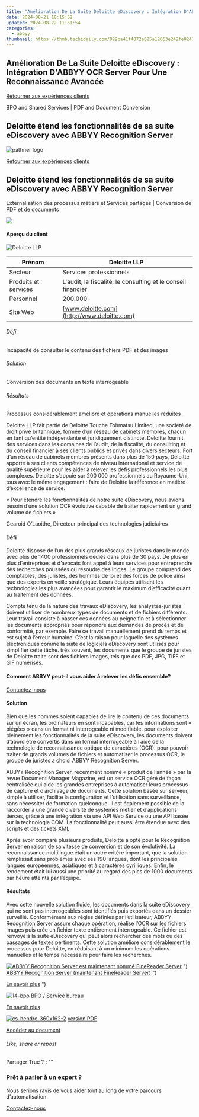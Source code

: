 ```yaml
---
title: "Amélioration De La Suite Deloitte eDiscovery : Intégration D'ABBYY OCR Server Pour Une Reconnaissance Avancée"
date: 2024-08-21 18:15:52
updated: 2024-08-22 11:51:54
categories:
  - abbyy
thumbnail: https://thmb.techidaily.com/029ba41f4072a625a12663e242fe0241f864e3cc7e4fb5de060add9d7faf8df5.jpg
---
```


## Amélioration De La Suite Deloitte eDiscovery : Intégration D'ABBYY OCR Server Pour Une Reconnaissance Avancée

[Retourner aux expériences clients](https://tools.techidaily.com/abbyy/products/)

BPO and Shared Services | PDF and Document Conversion

## Deloitte étend les fonctionnalités de sa suite eDiscovery avec ABBYY Recognition Server

![pathner logo](https://content.abbyy.com/-/media/project/abbyy/abbyy/logos-white/fr/93416.png?h=40&iar=0&w=120)

[Retourner aux expériences clients](https://tools.techidaily.com/abbyy/products/)

## Deloitte étend les fonctionnalités de sa suite eDiscovery avec ABBYY Recognition Server

Externalisation des processus métiers et Services partagés | Conversion de PDF et de documents 

![](https://static1.abbyy.com/abbyycommedia/15274/cs-deloitte-556x303-2.jpg) 

#### Aperçu du client

![Deloitte LLP](https://static3.abbyy.com/abbyycommedia/14693/logo-deloitte-new-162x30.svg) 

| Prénom               | Deloitte LLP                                                 |
| -------------------- | ------------------------------------------------------------ |
| Secteur              | Services professionnels                                      |
| Produits et services | L'audit, la fiscalité, le consulting et le conseil financier |
| Personnel            | 200.000                                                      |
| Site Web             | [www.deloitte.com](http://www.deloitte.com)                  |

###### Défi

Incapacité de consulter le contenu des fichiers PDF et des images

###### Solution

Conversion des documents en texte interrogeable

###### Résultats

Processus considérablement amélioré et opérations manuelles réduites

Deloitte LLP fait partie de Deloitte Touche Tohmatsu Limited, une société de droit privé britannique, formée d’un réseau de cabinets membres, chacun en tant qu’entité indépendante et juridiquement distincte. Deloitte fournit des services dans les domaines de l’audit, de la fiscalité, du consulting et du conseil financier à ses clients publics et privés dans divers secteurs. Fort d’un réseau de cabinets membres présents dans plus de 150 pays, Deloitte apporte à ses clients compétences de niveau international et service de qualité supérieure pour les aider à relever les défis professionnels les plus complexes. Deloitte s’appuie sur 200 000 professionnels au Royaume-Uni, tous avec le même engagement : faire de Deloitte la référence en matière d’excellence de service.

 « Pour étendre les fonctionnalités de notre suite eDiscovery, nous avions besoin d’une solution OCR évolutive capable de traiter rapidement un grand volume de fichiers »

 Gearoid O’Laoithe, Directeur principal des technologies judiciaires

#### Défi

Deloitte dispose de l’un des plus grands réseaux de juristes dans le monde avec plus de 1400 professionnels dédiés dans plus de 30 pays. De plus en plus d’entreprises et d’avocats font appel à leurs services pour entreprendre des recherches poussées ou résoudre des litiges. Le groupe comprend des comptables, des juristes, des hommes de loi et des forces de police ainsi que des experts en veille stratégique. Leurs équipes utilisent les technologies les plus avancées pour garantir le maximum d’efficacité quant au traitement des données.

Compte tenu de la nature des travaux eDiscovery, les analystes-juristes doivent utiliser de nombreux types de documents et de fichiers différents. Leur travail consiste à passer ces données au peigne fin et à sélectionner les documents appropriés pour répondre aux demandes de procès et de conformité, par exemple. Faire ce travail manuellement prend du temps et est sujet à l’erreur humaine. C’est la raison pour laquelle des systèmes électroniques comme la suite de logiciels eDiscovery sont utilisés pour simplifier cette tâche. très souvent, les documents que le groupe de juristes de Deloitte traite sont des fichiers images, tels que des PDF, JPG, TIFF et GIF numérisés.

#### Comment ABBYY peut-il vous aider à relever les défis ensemble?

[Contactez-nous](https://tools.techidaily.com/abbyy/products/) 

#### Solution

Bien que les hommes soient capables de lire le contenu de ces documents sur un écran, les ordinateurs en sont incapables, car les informations sont « piégées » dans un format ni interrogeable ni modifiable. pour exploiter pleinement les fonctionnalités de la suite eDiscovery, les documents doivent d’abord être convertis dans un format interrogeable à l’aide de la technologie de reconnaissance optique de caractères (OCR). pour pouvoir traiter de grands volumes de fichiers et automatiser le processus OCR, le groupe de juristes a choisi ABBYY Recognition Server.

ABBYY Recognition Server, récemment nommé « produit de l’année » par la revue Document Manager Magazine, est un service OCR géré de façon centralisée qui aide les grandes entreprises à automatiser leurs processus de capture et d’archivage de documents. Cette solution basée sur serveur, simple à utiliser, facilite la configuration et l’utilisation sans surveillance, sans nécessiter de formation quelconque. Il est également possible de la raccorder à une grande diversité de systèmes métier et d’applications tierces, grâce à une intégration via une API Web Service ou une API basée sur la technologie COM. La fonctionnalité peut aussi être étendue avec des scripts et des tickets XML.

Après avoir comparé plusieurs produits, Deloitte a opté pour le Recognition Server en raison de sa vitesse de conversion et de son évolutivité. La reconnaissance multilingue était un autre critère important, que la solution remplissait sans problèmes avec ses 190 langues, dont les principales langues européennes, asiatiques et à caractères cyrilliques. Enfin, le rendement était lui aussi une priorité au regard des pics de 1000 documents par heure atteints par l’équipe.

#### Résultats

Avec cette nouvelle solution fluide, les documents dans la suite eDiscovery qui ne sont pas interrogeables sont identifiés puis exportés dans un dossier surveillé. Conformément aux règles définies par l’utilisateur, ABBYY Recognition Server assure chaque opération, réalise l’OCR sur les fichiers images puis crée un fichier texte entièrement interrogeable. Ce fichier est renvoyé à la suite eDiscovery qui peut alors rechercher des mots ou des passages de textes pertinents. Cette solution améliore considérablement le processus pour Deloitte, en réduisant à un minimum les opérations manuelles et le temps nécessaire pour faire les recherches.

[![ABBYY Recognition Server est maintenant nommé FineReader Server](https://static4.abbyy.com/abbyycommedia/20638/11-frs-casepreview.jpg)](https://tools.techidaily.com/abbyy/products/) ") [ABBYY Recognition Server (maintenant FineReader Server)](https://tools.techidaily.com/abbyy/products/) ") 

[En savoir plus](https://tools.techidaily.com/abbyy/products/) ") 

[![14-bpo](https://static2.abbyy.com/abbyycommedia/14364/14-bpo.jpg)](https://tools.techidaily.com/abbyy/products/) [BPO / Service bureau](https://tools.techidaily.com/abbyy/products/) 

[En savoir plus](https://tools.techidaily.com/abbyy/products/) 

[![cs-hendre-360x162-2](https://static2.abbyy.com/abbyycommedia/15275/cs-hendre-360x162-2.jpg)](https://static1.abbyy.com/abbyycommedia/10536/cs%5Fdeloitte%5Frs%5Ff.pdf "version PDF") [version PDF](https://static1.abbyy.com/abbyycommedia/10536/cs%5Fdeloitte%5Frs%5Ff.pdf "version PDF") 

[Accéder au document](https://static1.abbyy.com/abbyycommedia/10536/cs%5Fdeloitte%5Frs%5Ff.pdf "version PDF") 

###### Like, share or repost

Partager  True ?  : "" 

### Prêt à parler à un expert ?

Nous serions ravis de vous aider tout au long de votre parcours d’automatisation.

[Contactez-nous](https://tools.techidaily.com/abbyy/products/)

<ins class="adsbygoogle"
     style="display:block"
     data-ad-format="autorelaxed"
     data-ad-client="ca-pub-7571918770474297"
     data-ad-slot="1223367746"></ins>



<ins class="adsbygoogle"
     style="display:block"
     data-ad-client="ca-pub-7571918770474297"
     data-ad-slot="8358498916"
     data-ad-format="auto"
     data-full-width-responsive="true"></ins>
